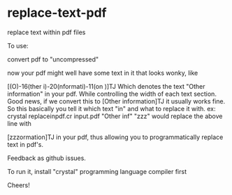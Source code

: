 # replace-text-pdf
replace text within pdf files

To use: 

convert pdf to "uncompressed"

now your pdf might well have some text in it that looks wonky, like

[(O)-16(ther i)-20(nformati)-11(on )]TJ
Which denotes the text "Other information" in your pdf.  While controlling the width of each text section.
Good news, if we convert this to [Other information]TJ it usually works fine.
So this basically you tell it which text "in" and what to replace it with.
ex: crystal replaceinpdf.cr input.pdf "Other inf" "zzz" would replace the above line with

[zzzormation]TJ in your pdf, thus allowing you to programmatically replace text in pdf's.

Feedback as github issues.

To run it, install "crystal" programming language compiler first

Cheers!
